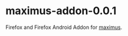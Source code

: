 # maximus-addon-0.0.1 #
Firefox and Firefox Android Addon for [maximus](https://github.com/W3G33K/maximus).
